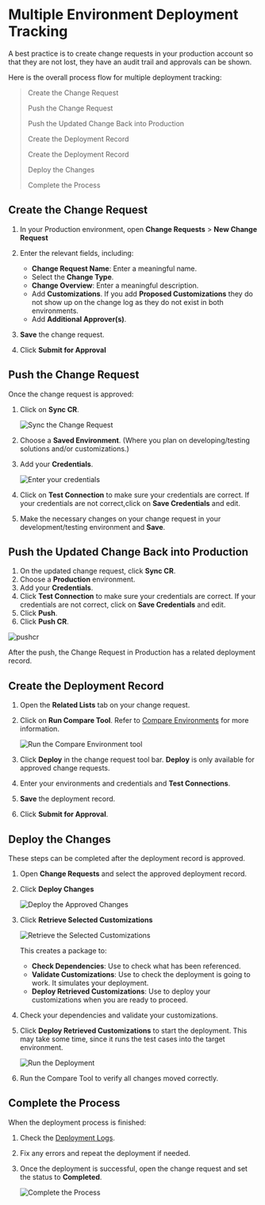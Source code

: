 # Multiple Environment Deployment Tracking

A best practice is to create change requests in your production account so that they are not lost,
they have an audit trail and approvals can be shown.

Here is the overall process flow for multiple deployment tracking:

> Create the Change Request
>
> Push the Change Request
>
> Push the Updated Change Back into Production
>
> Create the Deployment Record
>
> Create the Deployment Record
>
> Deploy the Changes
>
> Complete the Process

## Create the Change Request

1. In your Production environment, open **Change Requests** > **New Change Request**
2. Enter the relevant fields, including:

   - **Change Request Name**: Enter a meaningful name.
   - Select the **Change Type**.
   - **Change Overview**: Enter a meaningful description.
   - Add **Customizations**. If you add **Proposed Customizations** they do not show up on the
     change log as they do not exist in both environments.
   - Add **Additional Approver(s)**.

3. **Save** the change request.
4. Click **Submit for Approval**

## Push the Change Request

Once the change request is approved:

1. Click on **Sync CR**.

   ![Sync the Change Request](/img/product_docs/platgovsalesforce/release_management/push_pull_sync_cr.webp)

2. Choose a **Saved Environment**. (Where you plan on developing/testing solutions and/or
   customizations.)
3. Add your **Credentials**.

   ![Enter your credentials](/img/product_docs/platgovsalesforce/release_management/push_pull_popup.webp)

4. Click on **Test Connection** to make sure your credentials are correct. If your credentials are
   not correct,click on **Save Credentials** and edit.
5. Make the necessary changes on your change request in your development/testing environment and
   **Save**.

## Push the Updated Change Back into Production

1. On the updated change request, click **Sync CR**.
2. Choose a **Production** environment.
3. Add your **Credentials**.
4. Click **Test Connection** to make sure your credentials are correct. If your credentials are not
   correct, click on **Save Credentials** and edit.
5. Click **Push**.
6. Click **Push CR**.

![pushcr](/img/product_docs/platgovsalesforce/release_management/pushcr.webp)

After the push, the Change Request in Production has a related deployment record.

## Create the Deployment Record

1. Open the **Related Lists** tab on your change request.
2. Click on **Run Compare Tool**. Refer to
   [Compare Environments](/docs/platgovsalesforce/tools/environment_comparison.md) for more information.

   ![Run the Compare Environment tool](/img/product_docs/platgovsalesforce/release_management/apex_enviro_comparison.webp)

3. Click **Deploy** in the change request tool bar. **Deploy** is only available for approved change
   requests.
4. Enter your environments and credentials and **Test Connections**.
5. **Save** the deployment record.
6. Click **Submit for Approval**.

## Deploy the Changes

These steps can be completed after the deployment record is approved.

1. Open **Change Requests** and select the approved deployment record.
2. Click **Deploy Changes**

   ![Deploy the Approved Changes](/img/product_docs/platgovsalesforce/release_management/deployment_tool-2.webp)

3. Click **Retrieve Selected Customizations**

   ![Retrieve the Selected Customizations](/img/product_docs/platgovsalesforce/release_management/deployment_tool-3.webp)

   This creates a package to:

   - **Check Dependencies**: Use to check what has been referenced.
   - **Validate Customizations**: Use to check the deployment is going to work. It simulates your
     deployment.
   - **Deploy Retrieved Customizations**: Use to deploy your customizations when you are ready to
     proceed.

4. Check your dependencies and validate your customizations.
5. Click **Deploy Retrieved Customizations** to start the deployment. This may take some time, since
   it runs the test cases into the target environment.

   ![Run the Deployment](/img/product_docs/platgovsalesforce/release_management/deployment_tool-4.webp)

6. Run the Compare Tool to verify all changes moved correctly.

## Complete the Process

When the deployment process is finished:

1. Check the [Deployment Logs](/docs/platgovsalesforce/release_management/deployment_logs.md).
2. Fix any errors and repeat the deployment if needed.
3. Once the deployment is successful, open the change request and set the status to **Completed**.

   ![Complete the Process](/img/product_docs/platgovsalesforce/release_management/deployment_tool-5.webp)
